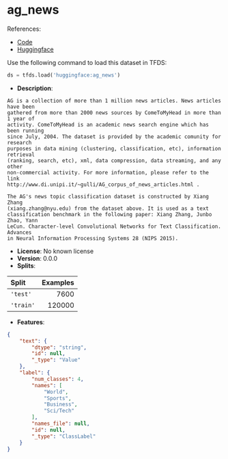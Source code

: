 # ag_news

References:

*   [Code](https://huggingface.co/datasets/ag_news/tree/main)
*   [Huggingface](https://huggingface.co/datasets/ag_news)



Use the following command to load this dataset in TFDS:

```python
ds = tfds.load('huggingface:ag_news')
```

*   **Description**:

```
AG is a collection of more than 1 million news articles. News articles have been
gathered from more than 2000 news sources by ComeToMyHead in more than 1 year of
activity. ComeToMyHead is an academic news search engine which has been running
since July, 2004. The dataset is provided by the academic comunity for research
purposes in data mining (clustering, classification, etc), information retrieval
(ranking, search, etc), xml, data compression, data streaming, and any other
non-commercial activity. For more information, please refer to the link
http://www.di.unipi.it/~gulli/AG_corpus_of_news_articles.html .

The AG's news topic classification dataset is constructed by Xiang Zhang
(xiang.zhang@nyu.edu) from the dataset above. It is used as a text
classification benchmark in the following paper: Xiang Zhang, Junbo Zhao, Yann
LeCun. Character-level Convolutional Networks for Text Classification. Advances
in Neural Information Processing Systems 28 (NIPS 2015).
```

*   **License**: No known license
*   **Version**: 0.0.0
*   **Splits**:

Split  | Examples
:----- | -------:
`'test'` | 7600
`'train'` | 120000

*   **Features**:

```json
{
    "text": {
        "dtype": "string",
        "id": null,
        "_type": "Value"
    },
    "label": {
        "num_classes": 4,
        "names": [
            "World",
            "Sports",
            "Business",
            "Sci/Tech"
        ],
        "names_file": null,
        "id": null,
        "_type": "ClassLabel"
    }
}
```


